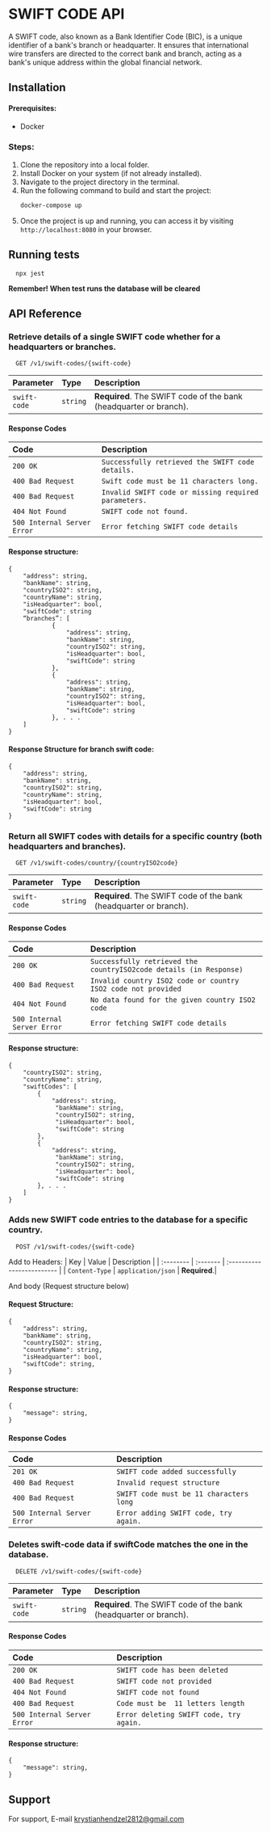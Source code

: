 
# SWIFT CODE API
A SWIFT code, also known as a Bank Identifier Code (BIC), is a unique identifier of a bank's branch or headquarter. It ensures that international wire transfers are directed to the correct bank and branch, acting as a bank's unique address within the global financial network.

## Installation

#### Prerequisites:
- Docker

### Steps:

1. Clone the repository into a local folder.
2. Install Docker on your system (if not already installed).
3. Navigate to the project directory in the terminal.
4. Run the following command to build and start the project:
    ```bash
    docker-compose up
    ```
5. Once the project is up and running, you can access it by visiting `http://localhost:8080` in your browser.
   
## Running tests
```
  npx jest
```
**Remember! When test runs the database will be cleared**

## API Reference


### Retrieve details of a single SWIFT code whether for a headquarters or branches.
```
  GET /v1/swift-codes/{swift-code}
```

| Parameter | Type     | Description                |
| :-------- | :------- | :------------------------- |
| `swift-code` | `string` | **Required**. The SWIFT code of the bank (headquarter or branch). |

#### Response Codes

| Code     | Description  |
| :-----   | :------------|
| `200 OK` | `Successfully retrieved the SWIFT code details.`|
| `400 Bad Request` | `Swift code must be 11 characters long.`|
| `400 Bad Request` | `Invalid SWIFT code or missing required parameters.`|
| `404 Not Found` | `SWIFT code not found.`|
| `500 Internal Server Error` | `Error fetching SWIFT code details`|

#### Response structure:
```
{
    "address": string,
    "bankName": string,
    "countryISO2": string,
    "countryName": string,
    "isHeadquarter": bool,
    "swiftCode": string
    “branches”: [
            {
                "address": string,
                "bankName": string,
                "countryISO2": string,
                "isHeadquarter": bool,
                "swiftCode": string
            },
            {
                "address": string,
                "bankName": string,
                "countryISO2": string,
                "isHeadquarter": bool,
                "swiftCode": string
            }, . . .
    ]
}
```
#### Response Structure for branch swift code: 
```
{
    "address": string,
    "bankName": string,
    "countryISO2": string,
    "countryName": string,
    "isHeadquarter": bool,
    "swiftCode": string
}
```


### Return all SWIFT codes with details for a specific country (both headquarters and branches).
```
  GET /v1/swift-codes/country/{countryISO2code}
```

| Parameter | Type     | Description                |
| :-------- | :------- | :------------------------- |
| `swift-code` | `string` | **Required**. The SWIFT code of the bank (headquarter or branch). |

#### Response Codes

| Code     | Description  |
| :-----   | :------------|
| `200 OK` | `Successfully retrieved the countryISO2code details (in Response)`|
| `400 Bad Request` | `Invalid country ISO2 code or country ISO2 code not provided`|
| `404 Not Found` | `No data found for the given country ISO2 code`|
| `500 Internal Server Error` | `Error fetching SWIFT code details`|

#### Response structure:
```
{
    "countryISO2": string,
    "countryName": string,
    "swiftCodes": [
        {
            "address": string,
    		 "bankName": string,
    		 "countryISO2": string,
    		 "isHeadquarter": bool,
    		 "swiftCode": string
        },
        {
            "address": string,
    		 "bankName": string,
    		 "countryISO2": string,
    		 "isHeadquarter": bool,
    		 "swiftCode": string
        }, . . .
    ]
}
```


### Adds new SWIFT code entries to the database for a specific country.
```
  POST /v1/swift-codes/{swift-code}
```

Add to Headers:
| Key | Value     | Description                |
| :-------- | :------- | :------------------------- |
| `Content-Type` | `application/json` | **Required**.|

And body (Request structure below)

#### Request Structure:

```
{
    "address": string,
    "bankName": string,
    "countryISO2": string,
    "countryName": string,
    "isHeadquarter": bool,
    "swiftCode": string,
}
```
#### Response structure:
```
{
    "message": string,
}
```
#### Response Codes

| Code     | Description  |
| :-----   | :------------|
| `201 OK` | `SWIFT code added successfully`|
| `400 Bad Request` | `Invalid request structure`|
| `400 Bad Request` | `SWIFT code must be 11 characters long`|
| `500 Internal Server Error` | `Error adding SWIFT code, try again.`|


### Deletes swift-code data if swiftCode matches the one in the database.
```
  DELETE /v1/swift-codes/{swift-code}
```

| Parameter | Type     | Description                |
| :-------- | :------- | :------------------------- |
| `swift-code` | `string` | **Required**. The SWIFT code of the bank (headquarter or branch). |

#### Response Codes

| Code     | Description  |
| :-----   | :------------|
| `200 OK` | `SWIFT code has been deleted`|
| `400 Bad Request` | `SWIFT code not provided`|
| `404 Not Found` | `SWIFT code not found`|
| `400 Bad Request` | `Code must be  11 letters length`|
| `500 Internal Server Error` | `Error deleting SWIFT code, try again.`|

#### Response structure:
```
{
    "message": string,
}
```
## Support

For support, E-mail krystianhendzel2812@gmail.com

